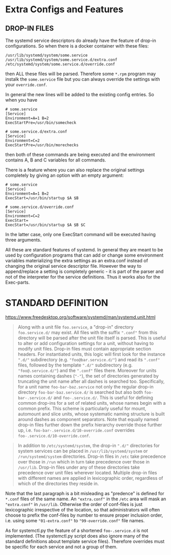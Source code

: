 # Extra Configs and Features

## DROP-IN FILES

The systemd service descriptors do already have the feature
of drop-in configurations. So when there is a docker container
with these files:

    /usr/lib/systemd/system/some.service
    /usr/lib/systemd/system/some.service.d/extra.conf
    /etc/systemd/system/some.service.d/override.conf

then ALL these files will be parsed. Therefore some `*.rpm`
program may instalk the `some.service` file but you can always
override the settings with your `override.conf`.

In general the new lines will be added to the existing config
entries. So when you have

    # some.service
    [Service]
    Environment=A=1 B=2
    ExecStartPre=/usr/bin/somecheck
    
    # some.service.d/extra.conf
    [Service]
    Environment=C=2
    ExecStartPre=/usr/bin/morechecks

then both of these commands are being executed and the environment
contains A, B and C variables for all commands.

There is a feature where you can also replace the original settings
completely by giving an option with an empty argument:

    # some.service
    [Service]
    Environment=A=1 B=2
    ExecStart=/usr/bin/startup $A $B
    
    # some.service.d/override.conf
    [Service]
    Environment=C=2
    ExecStart=
    ExecStart=/usr/bin/startup $A $B $C

In the latter case, only one ExecStart command will be executed
having three arguments.

All these are standard features of systemd. In general they are
meant to be used by configuration programs that can add or change
some environment variables materializing the extra settings as
an extra.conf instead of changing the original service descriptor
file. However the way to append/replace a setting is completely 
generic - it is part of the parser and not of the interpreter for 
the service definitions. Thus it works also for the Exec-parts.

# STANDARD DEFINITION

https://www.freedesktop.org/software/systemd/man/systemd.unit.html

> Along with a unit file `foo.service`, a "drop-in" directory 
> `foo.service.d/` may exist. All files with the suffix `".conf"` 
> from this directory will be parsed after the unit file itself 
> is parsed. This is useful to alter or add configuration settings 
> for a unit, without having to modify unit files. Drop-in files 
> must contain appropriate section headers. For instantiated units, 
> this logic will first look for the instance `".d/"` subdirectory 
> (e.g. `"foo@bar.service.d/"`) and read its `".conf"` files, 
> followed by the template `".d/"` subdirectory (e.g. 
> `"foo@.service.d/"`) and the `".conf"` files there. Moreover for 
> units names containing dashes (`"-"`), the set of directories 
> generated by truncating the unit name after all dashes is searched 
> too. Specifically, for a unit name `foo-bar-baz.service` not only 
> the regular drop-in directory `foo-bar-baz.service.d/` is searched 
> but also both `foo-bar-.service.d/` and `foo-.service.d/`. This is 
> useful for defining common drop-ins for a set of related units, 
> whose names begin with a common prefix. This scheme is particularly 
> useful for mount, automount and slice units, whose systematic 
> naming structure is built around dashes as component separators. 
> Note that equally named drop-in files further down the prefix 
> hierarchy override those further up, i.e. 
> `foo-bar-.service.d/10-override.conf` overrides 
> `foo-.service.d/10-override.conf`.

> In addition to `/etc/systemd/system`, the drop-in `".d/"` directories 
> for system services can be placed in `/usr/lib/systemd/system` or 
> `/run/systemd/system` directories. Drop-in files in `/etc` take 
> precedence over those in `/run` which in turn take precedence over 
> those in `/usr/lib`. Drop-in files under any of these directories 
> take precedence over unit files wherever located. Multiple drop-in 
> files with different names are applied in lexicographic order, 
> regardless of which of the directories they reside in.

Note that the last paragraph is a bit misleading as "predence" is
defined for `*.conf` files of the same name. An `"extra.conf"` in
the `/etc` area will mask an `"extra.conf"` in `/usr/lib`. Otherwise
the order of conf-files is just lexicographic irrespective of the
location, so that administrators will often choose to prefix the
conf-files by number to ensure proper inclusion order, i.e. using
some `"01-extra.conf"` to `"99-override.conf"` file names.

As for systemctl.py the feature of a shortened `foo-.service.d` is
not implemented. (The systemctl.py script does also ignore many of 
the standard definitions about template service files). Therefore
overrides must be specific for each service and not a group of them.
